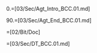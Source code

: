 0.=[03/Sec/Agt_Intro_BCC.01.md]

90.=[03/Sec/Agt_End_BCC.01.md]

=[02/Bit/Doc]

=[03/Sec/DT_BCC.01.md]